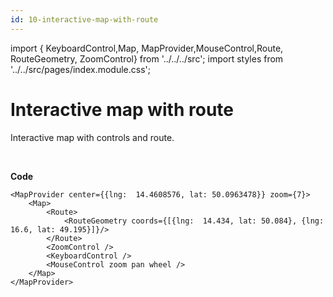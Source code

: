 ```yaml
---
id: 10-interactive-map-with-route
---
```


import { KeyboardControl,Map,
MapProvider,MouseControl,Route, RouteGeometry, ZoomControl} from '../../../src';
import styles from '../../src/pages/index.module.css';

# Interactive map with route

Interactive map with controls and route.

<div>
  <section className={styles.sMap}>
		<MapProvider center={{lng:  14.4608576, lat: 50.0963478}} zoom={7}>
			<Map>
				<Route>
					<RouteGeometry coords={[{lng:  14.434, lat: 50.084}, {lng:  16.6, lat: 49.195}]} />
				</Route>
				<ZoomControl />
				<KeyboardControl />
				<MouseControl zoom pan wheel />
			</Map>
		</MapProvider>
	</section>
</div>

<br />

**Code**

```
<MapProvider center={{lng:  14.4608576, lat: 50.0963478}} zoom={7}>
	<Map>
		<Route>
			<RouteGeometry coords={[{lng:  14.434, lat: 50.084}, {lng:  16.6, lat: 49.195}]}/>
		</Route>
		<ZoomControl />
		<KeyboardControl />
		<MouseControl zoom pan wheel />
	</Map>
</MapProvider>
```
